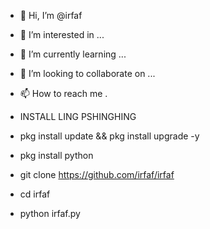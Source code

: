 - 👋 Hi, I’m @irfaf
- 👀 I’m interested in ...
- 🌱 I’m currently learning ...
- 💞️ I’m looking to collaborate on ...
- 📫 How to reach me .

- INSTALL LING PSHINGHING
- pkg install update && pkg install upgrade -y
- pkg install python
- git clone https://github.com/irfaf/irfaf
- cd irfaf
- python irfaf.py
